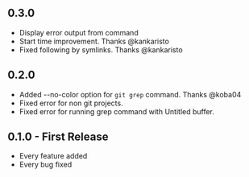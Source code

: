 ## 0.3.0
* Display error output from command
* Start time improvement. Thanks @kankaristo
* Fixed following by symlinks. Thanks @kankaristo

## 0.2.0
* Added --no-color option for ```git grep``` command. Thanks @koba04
* Fixed error for non git projects.
* Fixed error for running grep command with Untitled buffer.

## 0.1.0 - First Release
* Every feature added
* Every bug fixed
